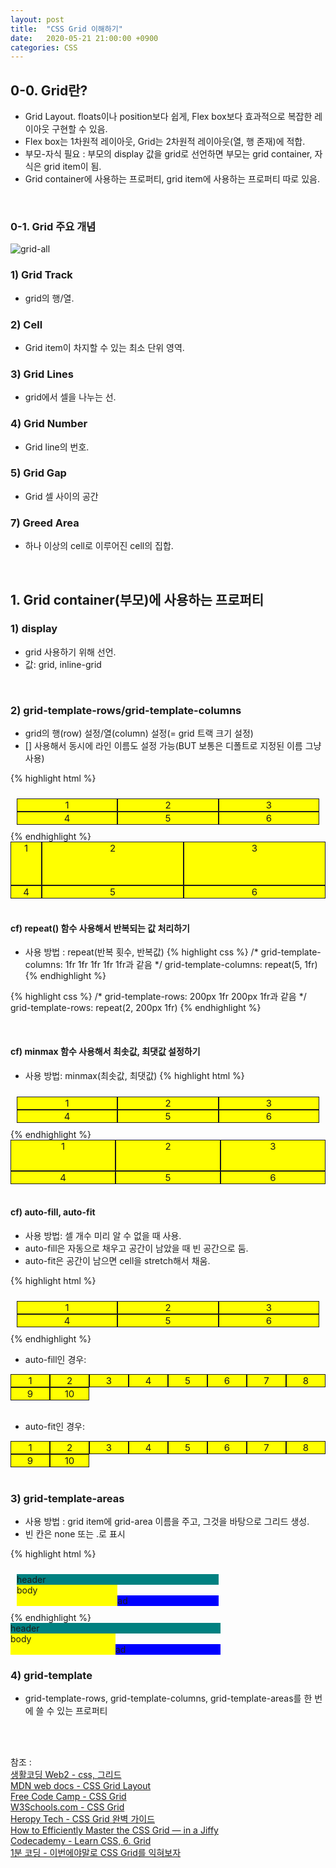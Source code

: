```yaml
---
layout: post
title:  "CSS Grid 이해하기"
date:   2020-05-21 21:00:00 +0900
categories: CSS
---
```


## 0-0. Grid란?
- Grid Layout. floats이나 position보다 쉽게, Flex box보다 효과적으로 복잡한 레이아웃 구현할 수 있음. 
- Flex box는 1차원적 레이아웃, Grid는 2차원적 레이아웃(열, 행 존재)에 적합. 
- 부모-자식 필요 : 부모의 display 값을 grid로 선언하면 부모는 grid container, 자식은 grid item이 됨.
- Grid container에 사용하는 프로퍼티, grid item에 사용하는 프로퍼티 따로 있음.

<br/>

### 0-1. Grid 주요 개념

![grid-all](https://eungang3.github.io/sue-is-programming/assets/grid-all.jpg)

### 1) Grid Track
- grid의 행/열. 

### 2) Cell
- Grid item이 차지할 수 있는 최소 단위 영역. 

### 3) Grid Lines
- grid에서 셀을 나누는 선. 

### 4) Grid Number
- Grid line의 번호.

### 5) Grid Gap
- Grid 셀 사이의 공간

### 7) Greed Area
- 하나 이상의 cell로 이루어진 cell의 집합.

<br/>

## 1. Grid container(부모)에 사용하는 프로퍼티
### 1) display
- grid 사용하기 위해 선언.
- 값: grid, inline-grid

<br/>

### 2) grid-template-rows/grid-template-columns
- grid의 행(row) 설정/열(column) 설정(= grid 트랙 크기 설정)
- [] 사용해서 동시에 라인 이름도 설정 가능(BUT 보통은 디폴트로 지정된 이름 그냥 사용)

{% highlight html %}
<head>
<style>
.grid-container {
  display: grid;
  /* 3열 2행의 그리드 생성 */
  /* 첫 열 너비 50px로 고정, 나머지 열은 전체 너비에서 50px 뺀 값을 1:1로 나눠서 배분 */
  grid-template-columns: 50px 1fr 1fr; 
  /* 첫 행 높이 70px로 고정, 나머지 행은 전체 너비에서 70px 뺀 값 모두 배분 */
  grid-template-rows: 70px 1fr;
  padding: 10px;
}
.grid-item {
  background-color: yellow;
  border: 1px solid;
  font-size: 15px;
  text-align: center;
}
</style>
</head>
<body>
<div class="grid-container">
  <div class="grid-item">1</div>
  <div class="grid-item">2</div>
  <div class="grid-item">3</div>  
  <div class="grid-item">4</div>
  <div class="grid-item">5</div>
  <div class="grid-item">6</div>   
</div>
</body>
{% endhighlight %}

<div style="display: grid; grid-template-columns: 50px 1fr 1fr; grid-template-rows: 70px 1fr;">
  <div style="background-color: yellow;border: 1px solid;font-size: 15px;text-align: center;">1</div>
  <div style="background-color: yellow;border: 1px solid;font-size: 15px;text-align: center;">2</div>
  <div style="background-color: yellow;border: 1px solid;font-size: 15px;text-align: center;">3</div><div style="background-color: yellow;border: 1px solid;font-size: 15px;text-align: center;">4</div><div style="background-color: yellow;border: 1px solid;font-size: 15px;text-align: center;">5</div><div style="background-color: yellow;border: 1px solid;font-size: 15px;text-align: center;">6</div>   
</div>

<br/>

#### cf) repeat() 함수 사용해서 반복되는 값 처리하기
- 사용 방법 : repeat(반복 횟수, 반복값)
{% highlight css %}
/* grid-template-columns: 1fr 1fr 1fr 1fr 1fr과 같음 */
grid-template-columns: repeat(5, 1fr)
{% endhighlight %}

{% highlight css %}
/* grid-template-rows: 200px 1fr 200px 1fr과 같음 */
grid-template-rows: repeat(2, 200px 1fr)
{% endhighlight %}

<br/>

#### cf) minmax 함수 사용해서 최솟값, 최댓값 설정하기
- 사용 방법: minmax(최솟값, 최댓값)
{% highlight html %}
<head>
<style>
.grid-container {
  display: grid;
  /* 3열 2행 그리드 생성 */
  grid-template-columns: 1fr 1fr 1fr;
  /* 1행은 item 사이즈가 아무리 작아도 높이 최소 50px 유지, 
  item 사이즈가 50px보다 크면 따라서 높아짐, 
  2행은 전체 높이에서 1행 높이 뺀 나머지 값 할당  */
  grid-template-rows: minmax(50px, auto) 1fr;
  padding: 10px;
}
.grid-item {
  background-color: yellow;
  border: 1px solid;
  font-size: 15px;
  text-align: center;
}
</style>
</head>
<body>
<div class="grid-container">
  <div class="grid-item">1</div>
  <div class="grid-item">2</div>
  <div class="grid-item">3</div>  
  <div class="grid-item">4</div>
  <div class="grid-item">5</div>
  <div class="grid-item">6</div>   
</div>
</body>
{% endhighlight %}

<div style="display: grid; grid-template-columns: 1fr 1fr 1fr; grid-template-rows: minmax(50px, auto) 1fr;">
  <div style="background-color: yellow;border: 1px solid;font-size: 15px;text-align: center;">1</div>
  <div style="background-color: yellow;border: 1px solid;font-size: 15px;text-align: center;">2</div>
  <div style="background-color: yellow;border: 1px solid;font-size: 15px;text-align: center;">3</div><div style="background-color: yellow;border: 1px solid;font-size: 15px;text-align: center;">4</div><div style="background-color: yellow;border: 1px solid;font-size: 15px;text-align: center;">5</div><div style="background-color: yellow;border: 1px solid;font-size: 15px;text-align: center;">6</div>   
</div>

<br/>

#### cf) auto-fill, auto-fit
- 사용 방법: 셀 개수 미리 알 수 없을 때 사용.
- auto-fill은 자동으로 채우고 공간이 남았을 때 빈 공간으로 둠.
- auto-fit은 공간이 남으면 cell을 stretch해서 채움.

{% highlight html %}
<head>
<style>
.grid-container {
  display: grid;
  /* 셀 크기를 %로 지정, 한 row당 셀 4개씩 만듦 */
  grid-template-columns: auto-fill, minmax(60px, 1fr);
}

.grid-item {
  background-color: yellow;
  border: 1px solid;
  font-size: 15px;
  text-align: center;
}
</style>

</head>
<body>
<div class="grid-container">
  <div class="grid-item">1</div>
  <div class="grid-item">2</div>
  <div class="grid-item">3</div>  
  <div class="grid-item">4</div>
  <div class="grid-item">5</div>
  <div class="grid-item">6</div>   
</div>
</body>
{% endhighlight %}

- auto-fill인 경우:
<div style="display: grid; grid-template-columns: repeat(auto-fill, minmax(60px, 1fr));">
  <div style="background-color: yellow;border: 1px solid;font-size: 15px;text-align: center;">1</div>
  <div style="background-color: yellow;border: 1px solid;font-size: 15px;text-align: center;">2</div>
  <div style="background-color: yellow;border: 1px solid;font-size: 15px;text-align: center;">3</div><div style="background-color: yellow;border: 1px solid;font-size: 15px;text-align: center;">4</div><div style="background-color: yellow;border: 1px solid;font-size: 15px;text-align: center;">5</div><div style="background-color: yellow;border: 1px solid;font-size: 15px;text-align: center;">6</div>
  <div style="background-color: yellow;border: 1px solid;font-size: 15px;text-align: center;">7</div>
  <div style="background-color: yellow;border: 1px solid;font-size: 15px;text-align: center;">8</div>
  <div style="background-color: yellow;border: 1px solid;font-size: 15px;text-align: center;">9</div><div style="background-color: yellow;border: 1px solid;font-size: 15px;text-align: center;">10</div>    
</div>

<br/>

- auto-fit인 경우:
<div style="display: grid; grid-template-columns: repeat(auto-fit, minmax(60px, 1fr));">
  <div style="background-color: yellow;border: 1px solid;font-size: 15px;text-align: center;">1</div>
  <div style="background-color: yellow;border: 1px solid;font-size: 15px;text-align: center;">2</div>
  <div style="background-color: yellow;border: 1px solid;font-size: 15px;text-align: center;">3</div><div style="background-color: yellow;border: 1px solid;font-size: 15px;text-align: center;">4</div><div style="background-color: yellow;border: 1px solid;font-size: 15px;text-align: center;">5</div><div style="background-color: yellow;border: 1px solid;font-size: 15px;text-align: center;">6</div>
  <div style="background-color: yellow;border: 1px solid;font-size: 15px;text-align: center;">7</div>
  <div style="background-color: yellow;border: 1px solid;font-size: 15px;text-align: center;">8</div>
  <div style="background-color: yellow;border: 1px solid;font-size: 15px;text-align: center;">9</div><div style="background-color: yellow;border: 1px solid;font-size: 15px;text-align: center;">10</div>  
</div>

<br/>

### 3) grid-template-areas
- 사용 방법 : grid item에 grid-area 이름을 주고, 그것을 바탕으로 그리드 생성.
- 빈 칸은 none 또는 .로 표시

{% highlight html %}
<style>
.grid-container {
  display: grid;
  /* 2열 3행 그리드 생성 */
  grid-template-rows: 1fr 1fr;
  grid-template-columns: 1fr 1fr 1fr;
  grid-template-areas: "header header"
                       "body ." /* 한 칸 비움 */
                       "body ad"
}

.item1{
  grid-area: header; /* grid-area 이름 설정 */
  background-color: teal;
}

.item2{
  grid-area: body; /* grid-area 이름 설정 */
  background-color: yellow;
}

.item3{
  grid-area: ad; /* grid-area 이름 설정 */
  background-color: blue;
}
</style>

</head>
<body>
<div class="grid-container">
  <div class="item1">header</div>
  <div class="item2">body</div>
  <div class="item3">ad</div>  
</div>
</body>
{% endhighlight %}

<div style="display: grid;grid-template-rows: 1fr 1fr;grid-template-columns: 1fr 1fr 1fr; grid-template-areas: 'header header' 'body .' 'body ad'">
  <div style="grid-area: header;background-color: teal;">header</div>
  <div style="grid-area: body;background-color: yellow;">body</div>
  <div style="grid-area: ad;background-color: blue;">ad</div>  
</div>

### 4) grid-template
- grid-template-rows, grid-template-columns, grid-template-areas를 한 번에 쓸 수 있는 프로퍼티


<br/><br/>

참조 :<br/>
[생활코딩 Web2 - css, 그리드](https://opentutorials.org/course/3086/18322)<br/>
[MDN web docs - CSS Grid Layout](https://developer.mozilla.org/en-US/docs/Web/CSS/CSS_Grid_Layout)<br/>
[Free Code Camp - CSS Grid](https://www.freecodecamp.org/learn)<br/>
[W3Schools.com - CSS Grid](https://www.w3schools.com/css/css_grid.asp)<br/>
[Heropy Tech - CSS Grid 완벽 가이드](https://heropy.blog/2019/08/17/css-grid/)<br/>
[How to Efficiently Master the CSS Grid — in a Jiffy](https://medium.com/flexbox-and-grids/how-to-efficiently-master-the-css-grid-in-a-jiffy-585d0c213577)<br/>
[Codecademy - Learn CSS, 6. Grid](https://www.codecademy.com/learn/learn-css)<br/>
[1분 코딩 - 이번에야말로 CSS Grid를 익혀보자](https://studiomeal.com/archives/533)